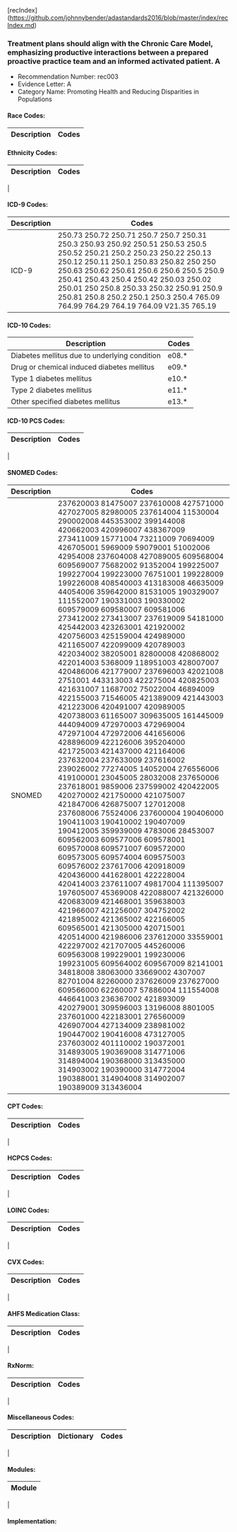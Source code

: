 [recIndex] (https://github.com/johnnybender/adastandards2016/blob/master/index/recIndex.md)

### **Treatment plans should align with the Chronic Care Model, emphasizing productive interactions between a prepared proactive practice team and an informed activated patient. A**
* Recommendation Number: rec003
* Evidence Letter: A
* Category Name: Promoting Health and Reducing Disparities in Populations

#### Race Codes:

Description | Codes
----------- | -----


#### Ethnicity Codes:

Description | Codes
----------- | -----
|

#### ICD-9 Codes:

Description | Codes
----------- | -----
ICD-9 | 250.73	250.72	250.71	250.7	250.7	250.31	250.3	250.93	250.92	250.51	250.53	250.5	250.52	250.21	250.2	250.23	250.22	250.13	250.12	250.11	250.1	250.83	250.82	250	250	250.63	250.62	250.61	250.6	250.6	250.5	250.9	250.41	250.43	250.4	250.42	250.03	250.02	250.01	250	250.8	250.33	250.32	250.91	250.9	250.81	250.8	250.2	250.1	250.3	250.4	765.09	764.99	764.29	764.19	764.09	V21.35	765.19

#### ICD-10 Codes:

Description | Codes
----------- | -----
Diabetes mellitus due to underlying condition | e08.*
Drug or chemical induced diabetes mellitus | e09.*
Type 1 diabetes mellitus | e10.*
Type 2 diabetes mellitus | e11.*
Other specified diabetes mellitus | e13.*

#### ICD-10 PCS Codes:

Description | Codes
----------- | -----
|

#### SNOMED Codes:

Description | Codes
----------- | -----
SNOMED | 237620003	81475007	237610008	427571000	427027005	82980005	237614004	11530004	290002008	445353002	399144008	420662003	420996007	438367009	273411009	15771004	73211009	70694009	426705001	5969009	59079001	51002006	42954008	237604008	427089005	609568004	609569007	75682002	91352004	199225007	199227004	199223000	76751001	199228009	199226008	408540003	413183008	46635009	44054006	359642000	81531005	190329007	111552007	190331003	190330002	609579009	609580007	609581006	273412002	273413007	237619009	54181000	425442003	423263001	421920002	420756003	425159004	424989000	421165007	422099009	420789003	422034002	38205001	82800008	420868002	422014003	5368009	118951003	428007007	420486006	421779007	237696003	42021008	2751001	443313003	422275004	420825003	421631007	11687002	75022004	46894009	422155003	71546005	421389009	421443003	421223006	420491007	420989005	420738003	61165007	309635005	161445009	444094009	472970003	472969004	472971004	472972006	441656006	428896009	422126006	395204000	421725003	421437000	421164006	237632004	237633009	237616002	239026002	77274005	14052004	276556006	419100001	23045005	28032008	237650006	237618001	9859006	237599002	420422005	420270002	421750000	421075007	421847006	426875007	127012008	237608006	75524006	237600004	190406000	190411003	190410002	190407009	190412005	359939009	4783006	28453007	609562003	609577006	609578001	609570008	609571007	609572000	609573005	609574004	609575003	609576002	237617006	420918009	420436000	441628001	422228004	420414003	237611007	49817004	111395007	197605007	45369008	422088007	421326000	420683009	421468001	359638003	421966007	421256007	304752002	421895002	421365002	422166005	609565001	421305000	420715001	420514000	421986006	237612000	33559001	422297002	421707005	445260006	609563008	199229001	199230006	199231005	609564002	609567009	82141001	34818008	38063000	33669002	4307007	82701004	82260000	237626009	237627000	609566000	62260007	57886004	111554008	446641003	236367002	421893009	420279001	309596003	13196008	8801005	237601000	422183001	276560009	426907004	427134009	238981002	190447002	190416008	473127005	237603002	401110002	190372001	314893005	190369008	314771006	314894004	190368000	313435000	314903002	190390000	314772004	190388001	314904008	314902007	190389009	313436004

#### CPT Codes:

Description | Codes
----------- | -----
|

#### HCPCS Codes:

Description | Codes
----------- | -----
|

#### LOINC Codes:

Description | Codes
----------- | -----
|

#### CVX Codes:

Description | Codes
----------- | -----
|

#### AHFS Medication Class:

Description | Codes
----------- | -----
|

#### RxNorm:

Description | Codes
----------- | -----
|

#### Miscellaneous Codes:

Description | Dictionary | Codes
----------- | ---------- | -----
|

#### Modules:

Module |
------ |
|

#### Implementation:
